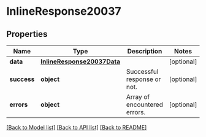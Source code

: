# InlineResponse20037

## Properties
Name | Type | Description | Notes
------------ | ------------- | ------------- | -------------
**data** | [**InlineResponse20037Data**](InlineResponse20037Data.md) |  | [optional] 
**success** | **object** | Successful response or not. | [optional] 
**errors** | **object** | Array of encountered errors. | [optional] 

[[Back to Model list]](../README.md#documentation-for-models) [[Back to API list]](../README.md#documentation-for-api-endpoints) [[Back to README]](../README.md)

